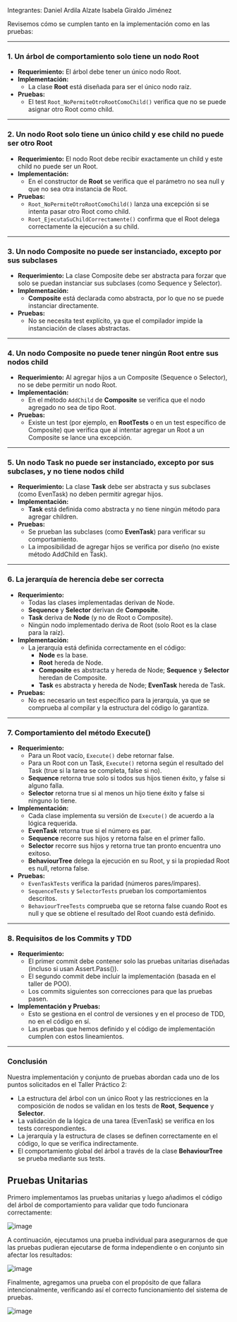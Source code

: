 Integrantes:
Daniel Ardila Alzate
Isabela Giraldo Jiménez

Revisemos cómo se cumplen tanto en la implementación como en las pruebas:

---

### 1. Un árbol de comportamiento solo tiene un nodo Root  
- **Requerimiento:** El árbol debe tener un único nodo Root.  
- **Implementación:**  
  - La clase **Root** está diseñada para ser el único nodo raíz.  
- **Pruebas:**  
  - El test `Root_NoPermiteOtroRootComoChild()` verifica que no se puede asignar otro Root como child.

---

### 2. Un nodo Root solo tiene un único child y ese child no puede ser otro Root  
- **Requerimiento:** El nodo Root debe recibir exactamente un child y este child no puede ser un Root.  
- **Implementación:**  
  - En el constructor de **Root** se verifica que el parámetro no sea null y que no sea otra instancia de Root.  
- **Pruebas:**  
  - `Root_NoPermiteOtroRootComoChild()` lanza una excepción si se intenta pasar otro Root como child.  
  - `Root_EjecutaSuChildCorrectamente()` confirma que el Root delega correctamente la ejecución a su child.

---

### 3. Un nodo Composite no puede ser instanciado, excepto por sus subclases  
- **Requerimiento:** La clase Composite debe ser abstracta para forzar que solo se puedan instanciar sus subclases (como Sequence y Selector).  
- **Implementación:**  
  - **Composite** está declarada como abstracta, por lo que no se puede instanciar directamente.  
- **Pruebas:**  
  - No se necesita test explícito, ya que el compilador impide la instanciación de clases abstractas.

---

### 4. Un nodo Composite no puede tener ningún Root entre sus nodos child  
- **Requerimiento:** Al agregar hijos a un Composite (Sequence o Selector), no se debe permitir un nodo Root.  
- **Implementación:**  
  - En el método `AddChild` de **Composite** se verifica que el nodo agregado no sea de tipo Root.  
- **Pruebas:**  
  - Existe un test (por ejemplo, en **RootTests** o en un test específico de Composite) que verifica que al intentar agregar un Root a un Composite se lance una excepción.

---

### 5. Un nodo Task no puede ser instanciado, excepto por sus subclases, y no tiene nodos child  
- **Requerimiento:** La clase **Task** debe ser abstracta y sus subclases (como EvenTask) no deben permitir agregar hijos.  
- **Implementación:**  
  - **Task** está definida como abstracta y no tiene ningún método para agregar children.  
- **Pruebas:**  
  - Se prueban las subclases (como **EvenTask**) para verificar su comportamiento.  
  - La imposibilidad de agregar hijos se verifica por diseño (no existe método AddChild en Task).

---

### 6. La jerarquía de herencia debe ser correcta  
- **Requerimiento:**  
  - Todas las clases implementadas derivan de Node.  
  - **Sequence** y **Selector** derivan de **Composite**.  
  - **Task** deriva de **Node** (y no de Root o Composite).  
  - Ningún nodo implementado deriva de Root (solo Root es la clase para la raíz).  
- **Implementación:**  
  - La jerarquía está definida correctamente en el código:  
    - **Node** es la base.  
    - **Root** hereda de Node.  
    - **Composite** es abstracta y hereda de Node; **Sequence** y **Selector** heredan de Composite.  
    - **Task** es abstracta y hereda de Node; **EvenTask** hereda de Task.
- **Pruebas:**  
  - No es necesario un test específico para la jerarquía, ya que se comprueba al compilar y la estructura del código lo garantiza.

---

### 7. Comportamiento del método Execute()  
- **Requerimiento:**  
  - Para un Root vacío, `Execute()` debe retornar false.  
  - Para un Root con un Task, `Execute()` retorna según el resultado del Task (true si la tarea se completa, false si no).  
  - **Sequence** retorna true solo si todos sus hijos tienen éxito, y false si alguno falla.  
  - **Selector** retorna true si al menos un hijo tiene éxito y false si ninguno lo tiene.
- **Implementación:**  
  - Cada clase implementa su versión de `Execute()` de acuerdo a la lógica requerida.  
  - **EvenTask** retorna true si el número es par.  
  - **Sequence** recorre sus hijos y retorna false en el primer fallo.  
  - **Selector** recorre sus hijos y retorna true tan pronto encuentra uno exitoso.  
  - **BehaviourTree** delega la ejecución en su Root, y si la propiedad Root es null, retorna false.
- **Pruebas:**  
  - `EvenTaskTests` verifica la paridad (números pares/ímpares).  
  - `SequenceTests` y `SelectorTests` prueban los comportamientos descritos.  
  - `BehaviourTreeTests` comprueba que se retorna false cuando Root es null y que se obtiene el resultado del Root cuando está definido.

---

### 8. Requisitos de los Commits y TDD  
- **Requerimiento:**  
  - El primer commit debe contener solo las pruebas unitarias diseñadas (incluso si usan Assert.Pass()).  
  - El segundo commit debe incluir la implementación (basada en el taller de POO).  
  - Los commits siguientes son correcciones para que las pruebas pasen.
- **Implementación y Pruebas:**  
  - Esto se gestiona en el control de versiones y en el proceso de TDD, no en el código en sí.  
  - Las pruebas que hemos definido y el código de implementación cumplen con estos lineamientos.

---

### Conclusión

Nuestra implementación y conjunto de pruebas abordan cada uno de los puntos solicitados en el Taller Práctico 2:

- La estructura del árbol con un único Root y las restricciones en la composición de nodos se validan en los tests de **Root**, **Sequence** y **Selector**.
- La validación de la lógica de una tarea (EvenTask) se verifica en los tests correspondientes.
- La jerarquía y la estructura de clases se definen correctamente en el código, lo que se verifica indirectamente.
- El comportamiento global del árbol a través de la clase **BehaviourTree** se prueba mediante sus tests.

## Pruebas Unitarias

Primero implementamos las pruebas unitarias y luego añadimos el código del árbol de comportamiento para validar que todo funcionara correctamente:


![image](https://github.com/user-attachments/assets/e5c83cfa-5d34-43a4-9ec8-cb9806009f26)


A continuación, ejecutamos una prueba individual para asegurarnos de que las pruebas pudieran ejecutarse de forma independiente o en conjunto sin afectar los resultados:

![image](https://github.com/user-attachments/assets/6fd1edd5-9747-4ce5-8e75-1935c1828704)


Finalmente, agregamos una prueba con el propósito de que fallara intencionalmente, verificando así el correcto funcionamiento del sistema de pruebas.


![image](https://github.com/user-attachments/assets/1b8df89f-9e95-4772-b10a-0adbdab201e4)



